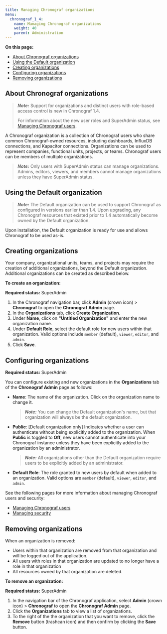 ```yaml
---
title: Managing Chronograf organizations
menu:
  chronograf_1_4:
    name: Managing Chronograf organizations
    weight: 40
    parent: Administration
---
```


**On this page:**

* [About Chronograf organizations](#about-chronograf-organizations)
* [Using the Default organization](#using-the-default-organization)
* [Creating organizations](#creating-organizations)
* [Configuring organizations](#configuring-organizations)
* [Removing organizations](#removing-organizations)


## About Chronograf organizations

> ***Note:*** Support for organizations and distinct users with role-based access control is new in Chronograf 1.4.
>
> For information about the new user roles and SuperAdmin status, see [Managing Chronograf users](/chronograf/latest/administration/managing-chronograf-users/).

A Chronograf organization is a collection of Chronograf users who share common Chronograf-owned resources, including dashboards, InfluxDB connections, and Kapacitor connections. Organizations can be used to represent companies, functional units, projects, or teams. Chronograf users can be members of multiple organizations.

> ***Note:*** Only users with SuperAdmin status can manage organizations. Admins, editors, viewers, and members cannot manage organizations unless they have SuperAdmin status.

## Using the Default organization

>***Note:*** The Default organization can be used to support Chronograf as configured in versions earlier than 1.4.
> Upon upgrading, any Chronograf resources that existed prior to 1.4 automatically become owned by the Default organization.

Upon installation, the Default organization is ready for use and allows Chronograf to be used as-is.

## Creating organizations

Your company, organizational units, teams, and projects may require the creation of additional organizations, beyond the Default organization. Additional organizations can be created as described below.

**To create an organization:**

**Required status:** SuperAdmin

1) In the Chronograf navigation bar, click **Admin** (crown icon) > **Chronograf** to open the **Chronograf Admin** page.
2) In the **Organizations** tab, click **Create Organization**.
3) Under **Name**, click on **"Untitled Organization"** and enter the new organization name.
4) Under **Default Role**, select the default role for new users within that organization. Valid options include `member` (default), `viewer`, `editor`, and `admin`.
5) Click **Save**.

## Configuring organizations

**Required status:** SuperAdmin

You can configure existing and new organizations in the **Organizations** tab of the **Chronograf Admin** page as follows:

* **Name**: The name of the organization. Click on the organization name to change it.

  > ***Note:*** You can change the Default organization's name, but that organization will always be the default organization.

* **Public**: [Default organization only] Indicates whether a user can authenticate without being explicitly added to the organization. When **Public** is toggled to **Off**, new users cannot authenticate into your Chronograf instance unless they have been explicitly added to the organization by an administrator.

  > ***Note:*** All organizations other than the Default organization require users to be explicitly added by an administrator.

* **Default Role**: The role granted to new users by default when added to an organization. Valid options are `member` (default), `viewer`, `editor`, and `admin`.

See the following pages for more information about managing Chronograf users and security:

* [Managing Chronograf users](/chronograf/latest/administration/managing-chronograf-users/)
* [Managing security](/chronograf/latest/administration/managing-security/)

## Removing organizations

When an organization is removed:

* Users within that organization are removed from that organization and will be logged out of the application.
* All users with roles in that organization are updated to no longer have a role in that organization
* All resources owned by that organization are deleted.


**To remove an organization:**

**Required status:** SuperAdmin

1) In the navigation bar of the Chronograf application, select **Admin** (crown icon) > **Chronograf** to open the **Chronograf Admin** page.
2) Click the **Organizations** tab to view a list of organizations.
3) To the right of the the organization that you want to remove, click the **Remove** button (trashcan icon) and then confirm by clicking the **Save** button.
